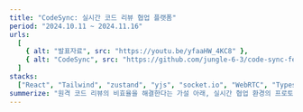 ```yaml
---
title: "CodeSync: 실시간 코드 리뷰 협업 플랫폼"
period: "2024.10.11 ~ 2024.11.16"
urls:
  [
    { alt: "발표자료", src: "https://youtu.be/yfaaHW_4KC8" },
    { alt: "CodeSync", src: "https://github.com/jungle-6-3/code-sync-fe" },
  ]
stacks:
  ["React", "Tailwind", "zustand", "yjs", "socket.io", "WebRTC", "Typescript"]
summerize: "원격 코드 리뷰의 비효율을 해결한다는 가설 아래, 실시간 협업 환경의 프로토타입을 설계하고 구현"
---
```

